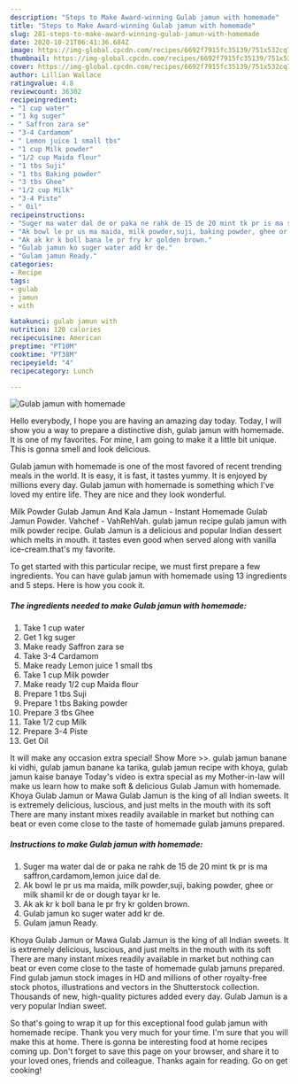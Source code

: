 ```yaml
---
description: "Steps to Make Award-winning Gulab jamun with homemade"
title: "Steps to Make Award-winning Gulab jamun with homemade"
slug: 281-steps-to-make-award-winning-gulab-jamun-with-homemade
date: 2020-10-21T06:41:36.684Z
image: https://img-global.cpcdn.com/recipes/6692f7915fc35139/751x532cq70/gulab-jamun-with-homemade-recipe-main-photo.jpg
thumbnail: https://img-global.cpcdn.com/recipes/6692f7915fc35139/751x532cq70/gulab-jamun-with-homemade-recipe-main-photo.jpg
cover: https://img-global.cpcdn.com/recipes/6692f7915fc35139/751x532cq70/gulab-jamun-with-homemade-recipe-main-photo.jpg
author: Lillian Wallace
ratingvalue: 4.8
reviewcount: 36302
recipeingredient:
- "1 cup water"
- "1 kg suger"
- " Saffron zara se"
- "3-4 Cardamom"
- " Lemon juice 1 small tbs"
- "1 cup Milk powder"
- "1/2 cup Maida flour"
- "1 tbs Suji"
- "1 tbs Baking powder"
- "3 tbs Ghee"
- "1/2 cup Milk"
- "3-4 Piste"
- " Oil"
recipeinstructions:
- "Suger ma water dal de or paka ne rahk de 15 de 20 mint tk pr is ma saffron,cardamom,lemon juice dal de."
- "Ak bowl le pr us ma maida, milk powder,suji, baking powder, ghee or milk shamil kr de or dough tayar kr le."
- "Ak ak kr k boll bana le pr fry kr golden brown."
- "Gulab jamun ko suger water add kr de."
- "Gulam jamun Ready."
categories:
- Recipe
tags:
- gulab
- jamun
- with

katakunci: gulab jamun with 
nutrition: 120 calories
recipecuisine: American
preptime: "PT10M"
cooktime: "PT38M"
recipeyield: "4"
recipecategory: Lunch

---
```



![Gulab jamun with homemade](https://img-global.cpcdn.com/recipes/6692f7915fc35139/751x532cq70/gulab-jamun-with-homemade-recipe-main-photo.jpg)

Hello everybody, I hope you are having an amazing day today. Today, I will show you a way to prepare a distinctive dish, gulab jamun with homemade. It is one of my favorites. For mine, I am going to make it a little bit unique. This is gonna smell and look delicious.

Gulab jamun with homemade is one of the most favored of recent trending meals in the world. It is easy, it is fast, it tastes yummy. It is enjoyed by millions every day. Gulab jamun with homemade is something which I've loved my entire life. They are nice and they look wonderful.

Milk Powder Gulab Jamun And Kala Jamun - Instant Homemade Gulab Jamun Powder. Vahchef - VahRehVah. gulab jamun recipe gulab jamun with milk powder recipe. Gulab Jamun is a delicious and popular Indian dessert which melts in mouth. it tastes even good when served along with vanilla ice-cream.that&#39;s my favorite.


To get started with this particular recipe, we must first prepare a few ingredients. You can have gulab jamun with homemade using 13 ingredients and 5 steps. Here is how you cook it.

<!--inarticleads1-->

##### The ingredients needed to make Gulab jamun with homemade:

1. Take 1 cup water
1. Get 1 kg suger
1. Make ready  Saffron zara se
1. Take 3-4 Cardamom
1. Make ready  Lemon juice 1 small tbs
1. Take 1 cup Milk powder
1. Make ready 1/2 cup Maida flour
1. Prepare 1 tbs Suji
1. Prepare 1 tbs Baking powder
1. Prepare 3 tbs Ghee
1. Take 1/2 cup Milk
1. Prepare 3-4 Piste
1. Get  Oil


It will make any occasion extra special! Show More &gt;&gt;. gulab jamun banane ki vidhi, gulab jamun banane ka tarika, gulab jamun recipe with khoya, gulab jamun kaise banaye Today&#39;s video is extra special as my Mother-in-law will make us learn how to make soft &amp; delicious Gulab Jamun with homemade. Khoya Gulab Jamun or Mawa Gulab Jamun is the king of all Indian sweets. It is extremely delicious, luscious, and just melts in the mouth with its soft There are many instant mixes readily available in market but nothing can beat or even come close to the taste of homemade gulab jamuns prepared. 

<!--inarticleads2-->

##### Instructions to make Gulab jamun with homemade:

1. Suger ma water dal de or paka ne rahk de 15 de 20 mint tk pr is ma saffron,cardamom,lemon juice dal de.
1. Ak bowl le pr us ma maida, milk powder,suji, baking powder, ghee or milk shamil kr de or dough tayar kr le.
1. Ak ak kr k boll bana le pr fry kr golden brown.
1. Gulab jamun ko suger water add kr de.
1. Gulam jamun Ready.


Khoya Gulab Jamun or Mawa Gulab Jamun is the king of all Indian sweets. It is extremely delicious, luscious, and just melts in the mouth with its soft There are many instant mixes readily available in market but nothing can beat or even come close to the taste of homemade gulab jamuns prepared. Find gulab jamun stock images in HD and millions of other royalty-free stock photos, illustrations and vectors in the Shutterstock collection. Thousands of new, high-quality pictures added every day. Gulab Jamun is a very popular Indian sweet. 

So that's going to wrap it up for this exceptional food gulab jamun with homemade recipe. Thank you very much for your time. I'm sure that you will make this at home. There is gonna be interesting food at home recipes coming up. Don't forget to save this page on your browser, and share it to your loved ones, friends and colleague. Thanks again for reading. Go on get cooking!
